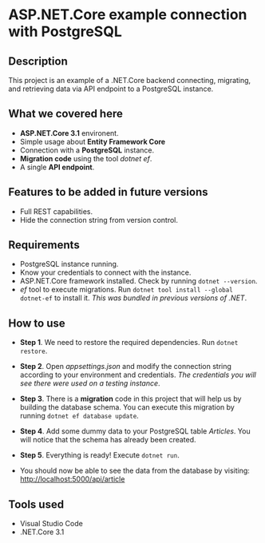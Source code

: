 # ASP.NET.Core example connection with PostgreSQL

## Description

This project is an example of a .NET.Core backend connecting, migrating, and retrieving data via API endpoint to a PostgreSQL instance.

## What we covered here

- **ASP.NET.Core 3.1** environent.
- Simple usage about **Entity Framework Core**
- Connection with a **PostgreSQL** instance.
- **Migration code** using the tool *dotnet ef*.
- A single **API endpoint**.

## Features to be added in future versions

- Full REST capabilities.
- Hide the connection string from version control.

## Requirements

- PostgreSQL instance running.
- Know your credentials to connect with the instance.
- ASP.NET.Core framework installed. Check by running `dotnet --version`.
- *ef* tool to execute migrations. Run `dotnet tool install --global dotnet-ef` to install it. *This was bundled in previous versions of .NET*.

## How to use

- **Step 1**. We need to restore the required dependencies. Run `dotnet restore`.

- **Step 2**. Open _appsettings.json_ and modify the connection string according to your environment and credentials. *The credentials you will see there were used on a testing instance*.


- **Step 3**. There is a **migration** code in this project that will help us by building the database schema. You can execute this migration by running `dotnet ef database update`.

- **Step 4**. Add some dummy data to your PostgreSQL table *Articles*. You will notice that the schema has already been created.

- **Step 5**. Everything is ready! Execute `dotnet run`.

- You should now be able to see the data from the database by visiting: [http://localhost:5000/api/article]()

## Tools used
- Visual Studio Code
- .NET.Core 3.1

